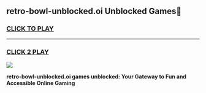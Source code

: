 
## retro-bowl-unblocked.oi Unblocked Games👋
<h3>
<a href="https://news.freeplayer.one?title=retro-bowl-unblocked.oi&ref=16F">CLICK TO PLAY</a></h3>
<hr>

<h3>
<a href="https://news.freeplayer.one?title=retro-bowl-unblocked.oi&ref=16F">CLICK 2 PLAY</a>
  
</h3>

<a href="https://news.freeplayer.one?title=retro-bowl-unblocked.oi&ref=16F/"><img src="https://clearcache.store/games.png"></a>


**retro-bowl-unblocked.oi games unblocked: Your Gateway to Fun and Accessible Online Gaming**
